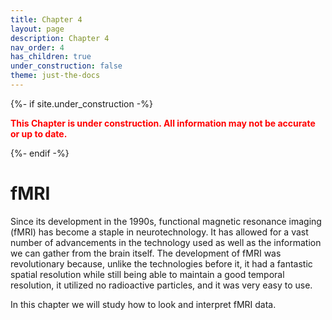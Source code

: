```yaml
---
title: Chapter 4
layout: page
description: Chapter 4
nav_order: 4
has_children: true
under_construction: false
theme: just-the-docs
---
```


{%- if site.under_construction -%}

<p class="warning" style="color:red">
<b><span style="color: red">This Chapter is under construction. All information may not be accurate or up to date.</span></b>
</p>
{%- endif -%}

# fMRI

Since its development in the 1990s, functional magnetic resonance imaging (fMRI) has become a staple in neurotechnology. It has allowed for a vast number of advancements in the technology used as well as the information we can gather from the brain itself. The development of fMRI was revolutionary because, unlike the technologies before it, it had a fantastic spatial resolution while still being able to maintain a good temporal resolution, it utilized no radioactive particles, and it was very easy to use.

In this chapter we will study how to look and interpret fMRI data.
